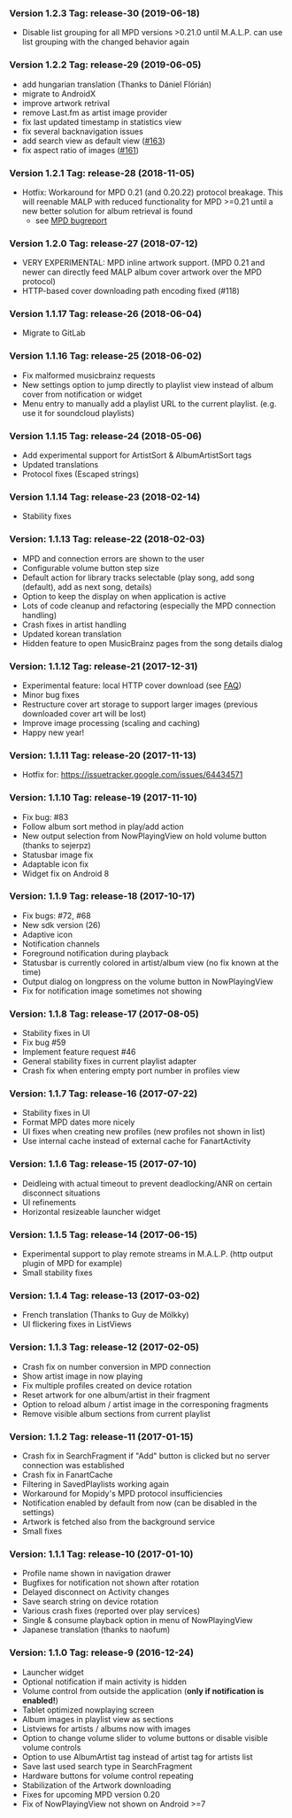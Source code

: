 ### Version 1.2.3 Tag: release-30 (2019-06-18)
* Disable list grouping for all MPD versions >0.21.0 until M.A.L.P. can use list grouping with the changed behavior again

### Version 1.2.2 Tag: release-29 (2019-06-05)
* add hungarian translation (Thanks to Dániel Flórián)
* migrate to AndroidX
* improve artwork retrival
* remove Last.fm as artist image provider
* fix last updated timestamp in statistics view
* fix several backnavigation issues
* add search view as default view ([#163](https://gitlab.com/gateship-one/malp/issues/163))
* fix aspect ratio of images ([#161](https://gitlab.com/gateship-one/malp/issues/161))

### Version 1.2.1 Tag: release-28 (2018-11-05)
 * Hotfix: Workaround for MPD 0.21 (and 0.20.22) protocol breakage. This will reenable MALP with reduced functionality for MPD >=0.21 until a new better solution for album retrieval is found
   * see [MPD bugreport](https://github.com/MusicPlayerDaemon/MPD/issues/408)

### Version 1.2.0 Tag: release-27 (2018-07-12)
 * VERY EXPERIMENTAL: MPD inline artwork support. (MPD 0.21 and newer can directly feed MALP album cover artwork over the MPD protocol)
 * HTTP-based cover downloading path encoding fixed (#118)

### Version 1.1.17 Tag: release-26 (2018-06-04)
 * Migrate to GitLab

### Version 1.1.16 Tag: release-25 (2018-06-02)
 * Fix malformed musicbrainz requests
 * New settings option to jump directly to playlist view instead of album cover from notification or widget
 * Menu entry to manually add a playlist URL to the current playlist. (e.g. use it for soundcloud playlists)

### Version 1.1.15 Tag: release-24 (2018-05-06)
 * Add experimental support for ArtistSort & AlbumArtistSort tags
 * Updated translations
 * Protocol fixes (Escaped strings)

### Version 1.1.14 Tag: release-23 (2018-02-14)
 * Stability fixes

### Version: 1.1.13 Tag: release-22 (2018-02-03) ###
 * MPD and connection errors are shown to the user
 * Configurable volume button step size
 * Default action for library tracks selectable (play song, add song (default), add as next song, details)
 * Option to keep the display on when application is active
 * Lots of code cleanup and refactoring (especially the MPD connection handling)
 * Crash fixes in artist handling
 * Updated korean translation
 * Hidden feature to open MusicBrainz pages from the song details dialog

### Version: 1.1.12 Tag: release-21 (2017-12-31) ###
 * Experimental feature: local HTTP cover download (see [FAQ](https://github.com/gateship-one/malp/wiki/FAQ))
 * Minor bug fixes
 * Restructure cover art storage to support larger images (previous downloaded cover art will be lost)
 * Improve image processing (scaling and caching)
 * Happy new year!

### Version: 1.1.11 Tag: release-20 (2017-11-13) ###
 * Hotfix for: https://issuetracker.google.com/issues/64434571

### Version: 1.1.10 Tag: release-19 (2017-11-10) ###
 * Fix bug: #83
 * Follow album sort method in play/add action
 * New output selection from NowPlayingView on hold volume button (thanks to sejerpz)
 * Statusbar image fix
 * Adaptable icon fix
 * Widget fix on Android 8

### Version: 1.1.9 Tag: release-18 (2017-10-17) ###
 * Fix bugs: #72, #68
 * New sdk version (26)
 * Adaptive icon
 * Notification channels
 * Foreground notification during playback
 * Statusbar is currently colored in artist/album view (no fix known at the time)
 * Output dialog on longpress on the volume button in NowPlayingView
 * Fix for notification image sometimes not showing

### Version: 1.1.8 Tag: release-17 (2017-08-05) ###
 * Stability fixes in UI
 * Fix bug #59
 * Implement feature request #46
 * General stability fixes in current playlist adapter
 * Crash fix when entering empty port number in profiles view

### Version: 1.1.7 Tag: release-16 (2017-07-22) ###
 * Stability fixes in UI
 * Format MPD dates more nicely
 * UI fixes when creating new profiles (new profiles not shown in list)
 * Use internal cache instead of external cache for FanartActivity

### Version: 1.1.6 Tag: release-15 (2017-07-10) ###
 * Deidleing with actual timeout to prevent deadlocking/ANR on certain disconnect situations
 * UI refinements
 * Horizontal resizeable launcher widget

### Version: 1.1.5 Tag: release-14 (2017-06-15) ###
 * Experimental support to play remote streams in M.A.L.P. (http output plugin of MPD for example)
 * Small stability fixes

### Version: 1.1.4 Tag: release-13 (2017-03-02) ###
 * French translation (Thanks to Guy de Mölkky)
 * UI flickering fixes in ListViews 

### Version: 1.1.3 Tag: release-12 (2017-02-05) ###
 * Crash fix on number conversion in MPD connection
 * Show artist image in now playing
 * Fix multiple profiles created on device rotation
 * Reset artwork for one album/artist in their fragment
 * Option to reload album / artist image in the corresponing fragments
 * Remove visible album sections from current playlist

### Version: 1.1.2 Tag: release-11 (2017-01-15) ###
 * Crash fix in SearchFragment if "Add" button is clicked but no server connection was established
 * Crash fix in FanartCache 
 * Filtering in SavedPlaylists working again
 * Workaround for Mopidy's MPD protocol insufficiencies
 * Notification enabled by default from now (can be disabled in the settings)
 * Artwork is fetched also from the background service
 * Small fixes

### Version: 1.1.1 Tag: release-10 (2017-01-10) ###
 * Profile name shown in navigation drawer
 * Bugfixes for notification not shown after rotation
 * Delayed disconnect on Activity changes
 * Save search string on device rotation
 * Various crash fixes (reported over play services)
 * Single & consume playback option in menu of NowPlayingView
 * Japanese translation (thanks to naofum)

### Version: 1.1.0 Tag: release-9 (2016-12-24) ###
 * Launcher widget
 * Optional notification if main activity is hidden
 * Volume control from outside the application (**only if notification is enabled!**)
 * Tablet optimized nowplaying screen
 * Album images in playlist view as sections
 * Listviews for artists / albums now with images
 * Option to change volume slider to volume buttons or disable visible volume controls
 * Option to use AlbumArtist tag instead of artist tag for artists list
 * Save last used search type in SearchFragment
 * Hardware buttons for volume control repeating
 * Stabilization of the Artwork downloading
 * Fixes for upcoming MPD version 0.20
 * Fix of NowPlayingView not shown on Android >=7
